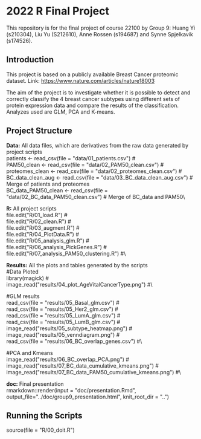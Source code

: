 # 2022 R Final Project
This repository is for the final project of course 22100 by Group 9:
Huang Yi (s210304), 
Liu Yu (S212610), 
Anne Rossen (s194687) and
Synne Spjelkavik (s174526).

## Introduction 
This project is based on a publicly available Breast Cancer proteomic dataset. Link: https://www.nature.com/articles/nature18003

The aim of the project is to investigate whether it is possible to detect and correctly classify the 4 breast cancer subtypes using different sets of protein expression data and compare the results of the classification. Analyzes used are GLM, PCA and K-means.


## Project Structure
**Data:**
All data files, which are derivatives from the raw data generated by project scripts\
patients            <- read_csv(file = "data/01_patients.csv") #\
PAM50_clean         <- read_csv(file = "data/02_PAM50_clean.csv") #\
proteomes_clean     <- read_csv(file = "data/02_proteomes_clean.csv") #\
BC_data_clean_aug   <- read_csv(file = "data/03_BC_data_clean_aug.csv") # Merge of patients and proteomes\
BC_data_PAM50_clean <- read_csv(file = "data/02_BC_data_PAM50_clean.csv") # Merge of BC_data and PAM50\

**R:**
All project scripts\
file.edit("R/01_load.R") #\
file.edit("R/02_clean.R") #\
file.edit("R/03_augment.R") #\
file.edit("R/04_PlotData.R") #\
file.edit("R/05_analysis_glm.R") #\
file.edit("R/06_analysis_PickGenes.R") #\
file.edit("R/07_analysis_PAM50_clustering.R") #\

**Results:**
All the plots and tables generated by the scripts\
#Data Ploted\
library(magick) #\
image_read("results/04_plot_AgeVitalCancerType.png") #\

#GLM results\
read_csv(file = "results/05_Basal_glm.csv") #\
read_csv(file = "results/05_Her2_glm.csv") #\
read_csv(file = "results/05_LumA_glm.csv") #\
read_csv(file = "results/05_LumB_glm.csv") #\
image_read("results/05_subtype_heatmap.png") #\
image_read("results/05_venndiagram.png") #\
read_csv(file = "results/06_BC_overlap_genes.csv") #\

#PCA and Kmeans\
image_read("results/06_BC_overlap_PCA.png") #\
image_read("results/07_BC_data_cumulative_kmeans.png") #\
image_read("results/07_BC_data_PAM50_cumulative_kmeans.png") #\

**doc:**
Final presentation\
rmarkdown::render(input = "doc/presentation.Rmd",
                  output_file="../doc/group9_presentation.html", 
                  knit_root_dir = "..")


## Running the Scripts
source(file = "R/00_doit.R")
